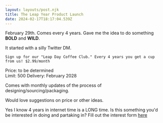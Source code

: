 ```yaml
---
layout: layouts/post.njk
title: The Leap Year Product Launch
date: 2024-02-17T18:17:04.539Z
---
```

February 29th.  Comes every 4 years. Gave me the idea to do something **BOLD** and **WILD**. 

It started with a silly Twitter DM.  

`Sign up for our "Leap Day Coffee Club." Every 4 years you get a cup from us! $2.99/month` 

Price: to be determined  
Limit: 500 
Delivery: February 2028

Comes with monthly updates of the process of designing/sourcing/packaging. 

Would love suggestions on price or other ideas. 

Yes I know 4 years in internet time is a LONG time.
Is this something you'd be interested in doing and partaking in? 
Fill out the interest form [here](/leap-year-form)

